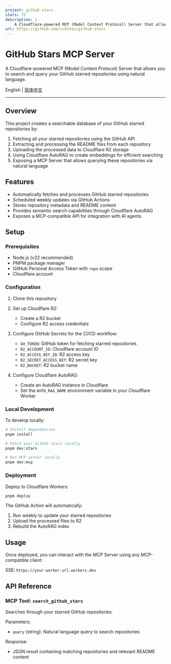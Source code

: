```yaml
---
project: github-stars
stars: 72
description: |-
    A Cloudflare-powered MCP (Model Context Protocol) Server that allows you to search and query your GitHub starred repositories using natural language.
url: https://github.com/ccbikai/github-stars
---
```


# GitHub Stars MCP Server

A Cloudflare-powered MCP (Model Context Protocol) Server that allows you to search and query your GitHub starred repositories using natural language.

English | [简体中文](/README.zh.md)

---

## Overview

This project creates a searchable database of your GitHub starred repositories by:

1. Fetching all your starred repositories using the GitHub API
2. Extracting and processing the README files from each repository
3. Uploading the processed data to Cloudflare R2 storage
4. Using Cloudflare AutoRAG to create embeddings for efficient searching
5. Exposing a MCP Server that allows querying these repositories via natural language

## Features

- Automatically fetches and processes GitHub starred repositories
- Scheduled weekly updates via GitHub Actions
- Stores repository metadata and README content
- Provides semantic search capabilities through Cloudflare AutoRAG
- Exposes a MCP-compatible API for integration with AI agents

## Setup

### Prerequisites

- Node.js (v22 recommended)
- PNPM package manager
- GitHub Personal Access Token with `repo` scope
- Cloudflare account

### Configuration

1. Clone this repository
2. Set up Cloudflare R2:

   - Create a R2 bucket
   - Configure R2 access credentials

3. Configure GitHub Secrets for the CI/CD workflow:

   - `GH_TOKEN`: GitHub token for fetching starred repositories
   - `R2_ACCOUNT_ID`: Cloudflare account ID
   - `R2_ACCESS_KEY_ID`: R2 access key
   - `R2_SECRET_ACCESS_KEY`: R2 secret key
   - `R2_BUCKET`: R2 bucket name

4. Configure Cloudflare AutoRAG:
   - Create an AutoRAG instance in Cloudflare
   - Set the `AUTO_RAG_NAME` environment variable in your Cloudflare Worker

### Local Development

To develop locally:

```bash
# Install dependencies
pnpm install

# Fetch your GitHub stars locally
pnpm dev:stars

# Run MCP server locally
pnpm dev:mcp
```

### Deployment

Deploy to Cloudflare Workers:

```bash
pnpm deploy
```

The GitHub Action will automatically:

1. Run weekly to update your starred repositories
2. Upload the processed files to R2
3. Rebuild the AutoRAG index

## Usage

Once deployed, you can interact with the MCP Server using any MCP-compatible client:

SSE: `https://your-worker-url.workers.dev`

## API Reference

### MCP Tool: `search_github_stars`

Searches through your starred GitHub repositories.

Parameters:

- `query` (string): Natural language query to search repositories

Response:

- JSON result containing matching repositories and relevant README content

